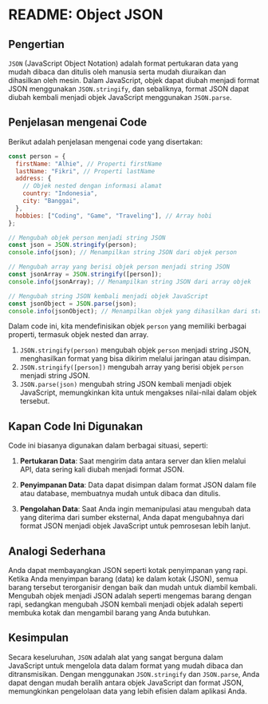 # README: Object JSON

## Pengertian

`JSON` (JavaScript Object Notation) adalah format pertukaran data yang mudah dibaca dan ditulis oleh manusia serta mudah diuraikan dan dihasilkan oleh mesin. Dalam JavaScript, objek dapat diubah menjadi format JSON menggunakan `JSON.stringify`, dan sebaliknya, format JSON dapat diubah kembali menjadi objek JavaScript menggunakan `JSON.parse`.

## Penjelasan mengenai Code

Berikut adalah penjelasan mengenai code yang disertakan:

```javascript
const person = {
  firstName: "Alhie", // Properti firstName
  lastName: "Fikri", // Properti lastName
  address: {
    // Objek nested dengan informasi alamat
    country: "Indonesia",
    city: "Banggai",
  },
  hobbies: ["Coding", "Game", "Traveling"], // Array hobi
};

// Mengubah objek person menjadi string JSON
const json = JSON.stringify(person);
console.info(json); // Menampilkan string JSON dari objek person

// Mengubah array yang berisi objek person menjadi string JSON
const jsonArray = JSON.stringify([person]);
console.info(jsonArray); // Menampilkan string JSON dari array objek

// Mengubah string JSON kembali menjadi objek JavaScript
const jsonObject = JSON.parse(json);
console.info(jsonObject); // Menampilkan objek yang dihasilkan dari string JSON
```

Dalam code ini, kita mendefinisikan objek `person` yang memiliki berbagai properti, termasuk objek nested dan array.

1. `JSON.stringify(person)` mengubah objek `person` menjadi string JSON, menghasilkan format yang bisa dikirim melalui jaringan atau disimpan.
2. `JSON.stringify([person])` mengubah array yang berisi objek `person` menjadi string JSON.
3. `JSON.parse(json)` mengubah string JSON kembali menjadi objek JavaScript, memungkinkan kita untuk mengakses nilai-nilai dalam objek tersebut.

## Kapan Code Ini Digunakan

Code ini biasanya digunakan dalam berbagai situasi, seperti:

1. **Pertukaran Data**: Saat mengirim data antara server dan klien melalui API, data sering kali diubah menjadi format JSON.

2. **Penyimpanan Data**: Data dapat disimpan dalam format JSON dalam file atau database, membuatnya mudah untuk dibaca dan ditulis.

3. **Pengolahan Data**: Saat Anda ingin memanipulasi atau mengubah data yang diterima dari sumber eksternal, Anda dapat mengubahnya dari format JSON menjadi objek JavaScript untuk pemrosesan lebih lanjut.

## Analogi Sederhana

Anda dapat membayangkan JSON seperti kotak penyimpanan yang rapi. Ketika Anda menyimpan barang (data) ke dalam kotak (JSON), semua barang tersebut terorganisir dengan baik dan mudah untuk diambil kembali. Mengubah objek menjadi JSON adalah seperti mengemas barang dengan rapi, sedangkan mengubah JSON kembali menjadi objek adalah seperti membuka kotak dan mengambil barang yang Anda butuhkan.

## Kesimpulan

Secara keseluruhan, `JSON` adalah alat yang sangat berguna dalam JavaScript untuk mengelola data dalam format yang mudah dibaca dan ditransmisikan. Dengan menggunakan `JSON.stringify` dan `JSON.parse`, Anda dapat dengan mudah beralih antara objek JavaScript dan format JSON, memungkinkan pengelolaan data yang lebih efisien dalam aplikasi Anda.
